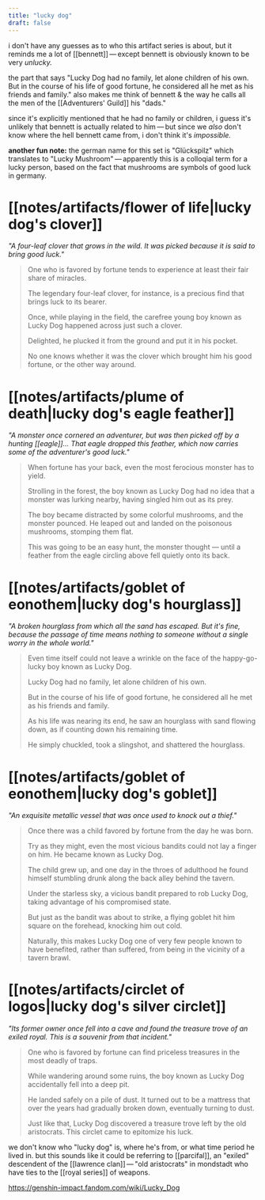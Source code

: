 ```yaml
---
title: "lucky dog"
draft: false
---
```

i don't have any guesses as to who this artifact series is about, but it reminds me a lot of [[bennett]] — except bennett is obviously known to be very *unlucky.* 

the part that says "Lucky Dog had no family, let alone children of his own. But in the course of his life of good fortune, he considered all he met as his friends and family." also makes me think of bennett & the way he calls all the men of the [[Adventurers' Guild]] his "dads." 

since it's explicitly mentioned that he had no family or children, i guess it's unlikely that bennett is actually related to him — but since we *also* don't know where the hell bennett came from, i don't think it's *impossible.* 

**another fun note:** the german name for this set is "Glückspilz" which translates to "Lucky Mushroom" — apparently this is a colloqial term for a lucky person, based on the fact that mushrooms are symbols of good luck in germany.

# [[notes/artifacts/flower of life|lucky dog's clover]]
*"A four-leaf clover that grows in the wild. It was picked because it is said to bring good luck."*
> One who is favored by fortune tends to experience at least their fair share of miracles.  
> 
> The legendary four-leaf clover, for instance, is a precious find that brings luck to its bearer.  
> 
> Once, while playing in the field, the carefree young boy known as Lucky Dog happened across just such a clover.  
> 
> Delighted, he plucked it from the ground and put it in his pocket.  
> 
> No one knows whether it was the clover which brought him his good fortune, or the other way around.

# [[notes/artifacts/plume of death|lucky dog's eagle feather]]
*"A monster once cornered an adventurer, but was then picked off by a hunting [[eagle]]... That eagle dropped this feather, which now carries some of the adventurer's good luck."*
> When fortune has your back, even the most ferocious monster has to yield.  
> 
> Strolling in the forest, the boy known as Lucky Dog had no idea that a monster was lurking nearby, having singled him out as its prey.  
> 
> The boy became distracted by some colorful mushrooms, and the monster pounced. He leaped out and landed on the poisonous mushrooms, stomping them flat.  
> 
> This was going to be an easy hunt, the monster thought — until a feather from the eagle circling above fell quietly onto its back.

# [[notes/artifacts/goblet of eonothem|lucky dog's hourglass]]
*"A broken hourglass from which all the sand has escaped. But it's fine, because the passage of time means nothing to someone without a single worry in the whole world."*
> Even time itself could not leave a wrinkle on the face of the happy-go-lucky boy known as Lucky Dog.  
> 
> Lucky Dog had no family, let alone children of his own.  
> 
> But in the course of his life of good fortune, he considered all he met as his friends and family.  
> 
> As his life was nearing its end, he saw an hourglass with sand flowing down, as if counting down his remaining time.  
> 
> He simply chuckled, took a slingshot, and shattered the hourglass.

# [[notes/artifacts/goblet of eonothem|lucky dog's goblet]]
*"An exquisite metallic vessel that was once used to knock out a thief."*
> Once there was a child favored by fortune from the day he was born.  
> 
> Try as they might, even the most vicious bandits could not lay a finger on him. He became known as Lucky Dog.  
> 
> The child grew up, and one day in the throes of adulthood he found himself stumbling drunk along the back alley behind the tavern.  
> 
> Under the starless sky, a vicious bandit prepared to rob Lucky Dog, taking advantage of his compromised state.  
> 
> But just as the bandit was about to strike, a flying goblet hit him square on the forehead, knocking him out cold.  
> 
> Naturally, this makes Lucky Dog one of very few people known to have benefited, rather than suffered, from being in the vicinity of a tavern brawl.

# [[notes/artifacts/circlet of logos|lucky dog's silver circlet]]
*"Its former owner once fell into a cave and found the treasure trove of an exiled royal. This is a souvenir from that incident."*
> One who is favored by fortune can find priceless treasures in the most deadly of traps.  
> 
> While wandering around some ruins, the boy known as Lucky Dog accidentally fell into a deep pit.
> 
> He landed safely on a pile of dust. It turned out to be a mattress that over the years had gradually broken down, eventually turning to dust.  
> 
> Just like that, Lucky Dog discovered a treasure trove left by the old aristocrats. This circlet came to epitomize his luck.

we don't know who "lucky dog" is, where he's from, or what time period he lived in. but this sounds like it could be referring to [[parcifal]], an "exiled" descendent of the [[lawrence clan]] — "old aristocrats" in mondstadt who have ties to the [[royal series]] of weapons. 

https://genshin-impact.fandom.com/wiki/Lucky_Dog